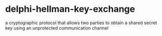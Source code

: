 # delphi-hellman-key-exchange
a cryptographic protocol that allows two parties to obtain a shared secret key using an unprotected communication channel
